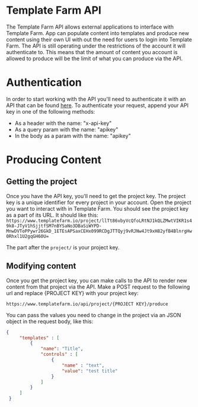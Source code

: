 # Template Farm API
The Template Farm API allows external applications to interface with Template Farm. App can populate content into templates and produce new content
using their own UI with out the need for users to login into Template Farm. The API is still operating under the restrictions of the account it will authenticate to.
This means that the amount of content you account is allowed to produce will be the limit of what you can produce via the API.

# Authentication
In order to start working with the API you'll need to authenticate it with an API that can be found [here](https://www.templatefarm.io/account/settings).
To authenticate your request, append your API key in one of the following methods:
* As a header with the name: "x-api-key"
* As a query param with the name: "apikey"
* In the body as a param with the name: "apikey"

# Producing Content
## Getting the project
Once you have the API key, you'll need to get the project key. The project key is a unique identifier for every project in your account.
Open the project you want to interact with in Template Farm. You should see the project key as a part of its URL. It should like this:
`
https://www.templatefarm.io/project/llTt86vbyVcQfoLRtNJ1kQLZMwtVIKR1s49k8-JTyV1hSjjtfSM7nBYSaNo3DBaSiWYPD-MnwDVToPPywr26GkD_1ETEsAPSaxCEHx099RCDgJTTQyj9vRJNw4Jt9xH82yfB4BlnrgHw0Rhxl1U2gqGH60U=
`

The part after the `project/` is your project key.

## Modifying content
Once you get the project key, you can make calls to the API to render new content from that project via the API.
Make a POST request to the following url and replace {PROJECT KEY} with your project key:
```POST
https://www.templatefarm.io/api/project/{PROJECT KEY}/produce
```

You can pass the values you need to change in the project via an JSON object in the request body, like this:
```json
{
     "templates" : [
         {
             "name": "Title",
             "controls" : [
                 {
                     "name" : "text",
                     "value": "test title"
                 }
             ]
         }
     ]
 }
 ```